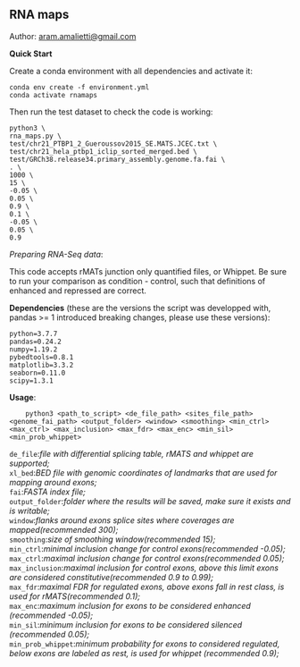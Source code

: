 ## RNA maps
Author: aram.amalietti@gmail.com

**Quick Start**

Create a conda environment with all dependencies and activate it:

```
conda env create -f environment.yml
conda activate rnamaps
```

Then run the test dataset to check the code is working:

```
python3 \
rna_maps.py \
test/chr21_PTBP1_2_Gueroussov2015_SE.MATS.JCEC.txt \
test/chr21_hela_ptbp1_iclip_sorted_merged.bed \
test/GRCh38.release34.primary_assembly.genome.fa.fai \
. \
1000 \
15 \
-0.05 \
0.05 \
0.9 \
0.1 \
-0.05 \
0.05 \
0.9
```
*Preparing RNA-Seq data*:

This code accepts rMATs junction only quantified files, or Whippet.
Be sure to run your comparison as condition - control, such that definitions of enhanced and repressed are correct.


**Dependencies** (these are the versions the script was developped with, pandas >= 1 introduced breaking changes, please use these versions):
```
python=3.7.7  
pandas=0.24.2  
numpy=1.19.2  
pybedtools=0.8.1  
matplotlib=3.3.2
seaborn=0.11.0
scipy=1.3.1
```

**Usage**:  
```
    python3 <path_to_script> <de_file_path> <sites_file_path> <genome_fai_path> <output_folder> <window> <smoothing> <min_ctrl> <max_ctrl> <max_inclusion> <max_fdr> <max_enc> <min_sil> <min_prob_whippet>
```
`de_file`:*file with differential splicing table, rMATS and whippet are supported;*  
`xl_bed`:*BED file with genomic coordinates of landmarks that are used for mapping around exons;*  
`fai`:*FASTA index file;*  
`output_folder`:*folder where the results will be saved, make sure it exists and is writable;*  
`window`:*flanks around exons splice sites where coverages are mapped(recommended 300);*  
`smoothing`:*size of smoothing window(recommended 15);*   
`min_ctrl`:*minimal inclusion change for control exons(recommended -0.05);*  
`max_ctrl`:*maximal inclusion change for control exons(recommended 0.05);*  
`max_inclusion`:*maximal inclusion for control exons, above this limit exons are considered constitutive(recommended 0.9 to 0.99);*  
`max_fdr`:*maximal FDR for regulated exons, above exons fall in rest class, is used for rMATS(recommended 0.1);*  
`max_enc`:*maximum inclusion for exons to be considered enhanced (recommended -0.05);*  
`min_sil`:*minimum inclusion for exons to be considered silenced (recommended 0.05);*  
`min_prob_whippet`:*minimum probability for exons to considered regulated, below exons are labeled as rest, is used for whippet (recommended 0.9);*  
